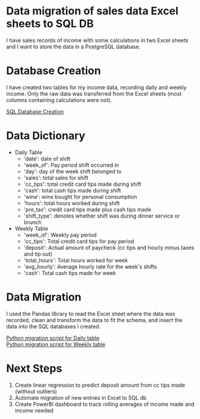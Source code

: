# Data migration of sales data Excel sheets to SQL DB
I have sales records of income with some calculations in two Excel sheets and I want to store the data in a PostgreSQL database.

# Database Creation
I have created two tables for my income data, recording daily and weekly income. Only the raw data was transferred from the Excel sheets (most columns containing calculations were not). <br>

[SQL Database Creation](https://github.com/aklesitz/Tip_Income_Analysis/blob/main/tip_income_sql_creation.sql)

# Data Dictionary
* Daily Table
    * 'date': date of shift
    * 'week_of': Pay period shift occurred in
    * 'day': day of the week shift belonged to
    * 'sales': total sales for shift
    * 'cc_tips': total credit card tips made during shift
    * 'cash': total cash tips made during shift
    * 'wine': wine bought for personal consumption
    * 'hours': total hours worked during shift
    * 'pre_tax': credit card tips made plus cash tips made
    * 'shift_type': denotes whether shift was during dinner service or brunch
* Weekly Table
    * 'week_of': Weekly pay period
    * 'cc_tips': Total credit card tips for pay period
    * 'deposit': Actual amount of paycheck (cc tips and hourly minus taxes and tip out)
    * 'total_hours': Total hours worked for week
    * 'avg_hourly': Average hourly rate for the week's shifts
    * 'cash': Total cash tips made for week

# Data Migration
I used the Pandas library to read the Excel sheet where the data was recorded, clean and transform the data to fit the schema, and insert the data into the SQL databases I created. <br>

[Python migration script for Daily table](https://github.com/aklesitz/Tip_Income_Analysis/blob/main/daily_sql_insertion.py) <br>
[Python migration script for Weekly table](https://github.com/aklesitz/Tip_Income_Analysis/blob/main/weekly_sql_insertion.py)

# Next Steps
1. Create linear regression to predict deposit amount from cc tips made (without outliers)
2. Automate migration of new entries in Excel to SQL db
3. Create PowerBI dashboard to track rolling averages of income made and income needed